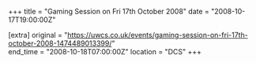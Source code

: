 +++
title = "Gaming Session on Fri 17th October 2008"
date = "2008-10-17T19:00:00Z"

[extra]
original = "https://uwcs.co.uk/events/gaming-session-on-fri-17th-october-2008-1474489013399/"    
end_time = "2008-10-18T07:00:00Z"
location = "DCS"
+++



